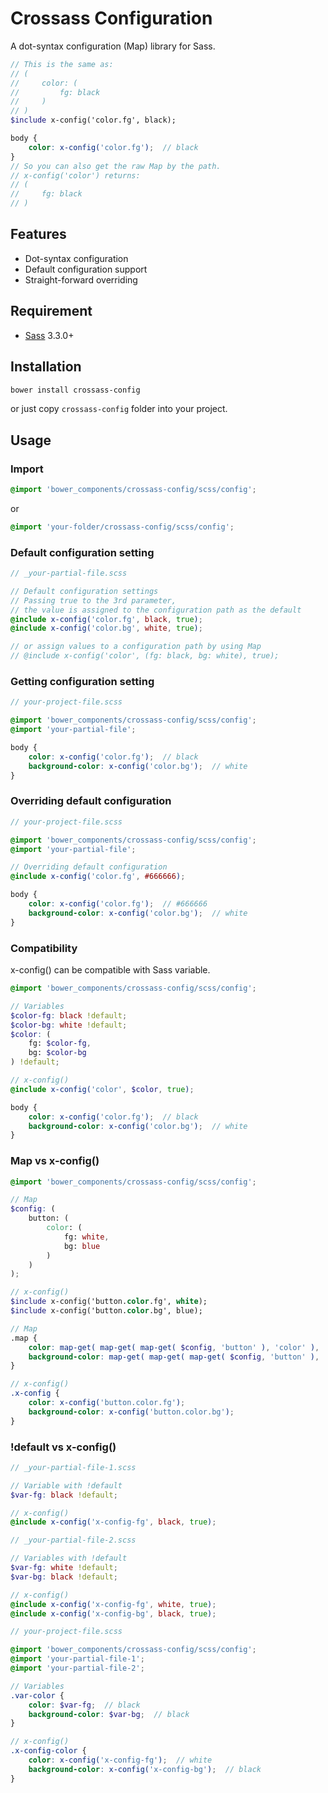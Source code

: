 # Crossass Configuration

A dot-syntax configuration (Map) library for Sass.

```scss
// This is the same as:
// (
//     color: (
//         fg: black
//     )
// )
$include x-config('color.fg', black);

body {
    color: x-config('color.fg');  // black
}
// So you can also get the raw Map by the path.
// x-config('color') returns:
// (
//     fg: black
// )
```

## Features

* Dot-syntax configuration
* Default configuration support
* Straight-forward overriding

## Requirement

* [Sass](http://sass-lang.com/) 3.3.0+

## Installation

```sh
bower install crossass-config
```

or just copy ```crossass-config``` folder into your project.

## Usage

### Import

```scss
@import 'bower_components/crossass-config/scss/config';
```

or

```scss
@import 'your-folder/crossass-config/scss/config';
```

### Default configuration setting

```scss
// _your-partial-file.scss

// Default configuration settings
// Passing true to the 3rd parameter,
// the value is assigned to the configuration path as the default
@include x-config('color.fg', black, true);
@include x-config('color.bg', white, true);

// or assign values to a configuration path by using Map
// @include x-config('color', (fg: black, bg: white), true);
```

### Getting configuration setting

```scss
// your-project-file.scss

@import 'bower_components/crossass-config/scss/config';
@import 'your-partial-file';

body {
    color: x-config('color.fg');  // black
    background-color: x-config('color.bg');  // white
}
```

### Overriding default configuration

```scss
// your-project-file.scss

@import 'bower_components/crossass-config/scss/config';
@import 'your-partial-file';

// Overriding default configuration
@include x-config('color.fg', #666666);

body {
    color: x-config('color.fg');  // #666666
    background-color: x-config('color.bg');  // white
}
```

### Compatibility

x-config() can be compatible with Sass variable.

```scss
@import 'bower_components/crossass-config/scss/config';

// Variables
$color-fg: black !default;
$color-bg: white !default;
$color: (
    fg: $color-fg,
    bg: $color-bg
) !default;

// x-config()
@include x-config('color', $color, true);

body {
    color: x-config('color.fg');  // black
    background-color: x-config('color.bg');  // white
}
```

### Map vs x-config()

```scss
@import 'bower_components/crossass-config/scss/config';

// Map
$config: (
    button: (
        color: (
            fg: white,
            bg: blue
        )
    )
);

// x-config()
$include x-config('button.color.fg', white);
$include x-config('button.color.bg', blue);

// Map
.map {
    color: map-get( map-get( map-get( $config, 'button' ), 'color' ), 'fg' );
    background-color: map-get( map-get( map-get( $config, 'button' ), 'color' ), 'bg' );
}

// x-config()
.x-config {
    color: x-config('button.color.fg');
    background-color: x-config('button.color.bg');
}
```

### !default vs x-config()

```scss
// _your-partial-file-1.scss

// Variable with !default
$var-fg: black !default;

// x-config()
@include x-config('x-config-fg', black, true);
```

```scss
// _your-partial-file-2.scss

// Variables with !default
$var-fg: white !default;
$var-bg: black !default;

// x-config()
@include x-config('x-config-fg', white, true);
@include x-config('x-config-bg', black, true);
```

```scss
// your-project-file.scss

@import 'bower_components/crossass-config/scss/config';
@import 'your-partial-file-1';
@import 'your-partial-file-2';

// Variables
.var-color {
    color: $var-fg;  // black
    background-color: $var-bg;  // black
}

// x-config()
.x-config-color {
    color: x-config('x-config-fg');  // white
    background-color: x-config('x-config-bg');  // black
}
```
